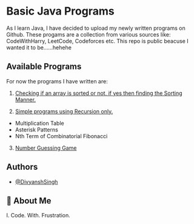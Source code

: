 # Basic Java Programs

As I learn Java, I have decided to upload my newly written programs on Github.
These progams are a collection from various sources like: CodeWithHarry, LeetCode, Codeforces etc.
This repo is public beacuse I wanted it to be......hehehe



## Available Programs

For now the programs I have written are:


1. [Checking if an array is sorted or not, if yes then finding the Sorting Manner.](https://github.com/divyansh0260/BasicJavaProjects/blob/main/01-ArraySorting.java)

2. [Simple programs using Recursion only.](https://github.com/divyansh0260/BasicJavaProjects/blob/main/02-Recursion.java)
- Multiplication Table
- Asterisk Patterns
- Nth Term of Combinatorial Fibonacci

3. [Number Guessing Game](https://github.com/divyansh0260/BasicJavaProjects/blob/main/03-NumberGuessingGame.java)

## Authors

- [@DivyanshSingh](https://www.github.com/divyansh0260)


## 🚀 About Me
I. Code. With. Frustration.
